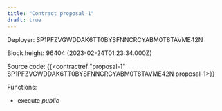 ```yaml
---
title: "Contract proposal-1"
draft: true
---
```

Deployer: SP1PFZVGWDDAK6TT0BYSFNNCRCYABM0T8TAVME42N


 



Block height: 96404 (2023-02-24T01:23:34.000Z)

Source code: {{<contractref "proposal-1" SP1PFZVGWDDAK6TT0BYSFNNCRCYABM0T8TAVME42N proposal-1>}}

Functions:

* execute _public_
